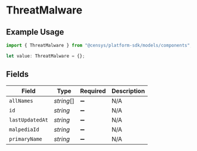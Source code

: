 # ThreatMalware

## Example Usage

```typescript
import { ThreatMalware } from "@censys/platform-sdk/models/components";

let value: ThreatMalware = {};
```

## Fields

| Field              | Type               | Required           | Description        |
| ------------------ | ------------------ | ------------------ | ------------------ |
| `allNames`         | *string*[]         | :heavy_minus_sign: | N/A                |
| `id`               | *string*           | :heavy_minus_sign: | N/A                |
| `lastUpdatedAt`    | *string*           | :heavy_minus_sign: | N/A                |
| `malpediaId`       | *string*           | :heavy_minus_sign: | N/A                |
| `primaryName`      | *string*           | :heavy_minus_sign: | N/A                |